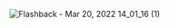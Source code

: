![Flashback - Mar 20, 2022 14_01_16 (1)](https://user-images.githubusercontent.com/63957082/159155711-490b8950-a457-45b0-bb0f-a1773af3ce29.gif)
